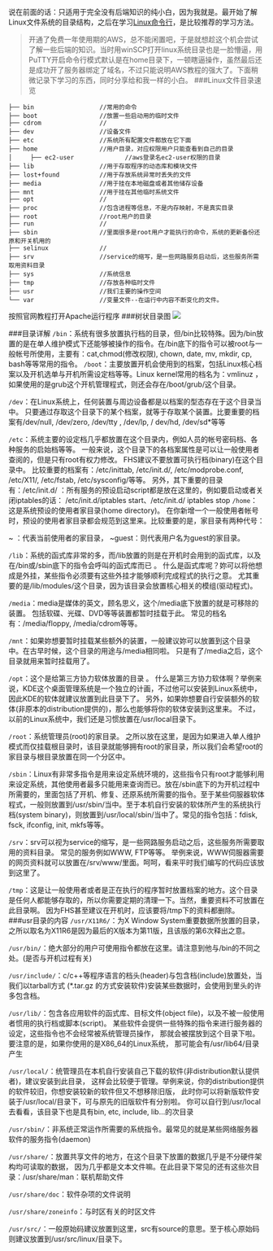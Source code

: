说在前面的话：只适用于完全没有后端知识的纯小白，因为我就是。最开始了解Linux文件系统的目录结构，之后在学习[Linux命令行](http://www.jianshu.com/p/1c18a3678555)，是比较推荐的学习方法。
>开通了免费一年使用期的AWS，总不能闲置吧，于是就想趁这个机会尝试了解一些后端的知识。当时用winSCP打开linux系统目录也是一脸懵逼，用PuTTY开启命令行模式默认是在home目录下，一顿瞎逼操作，虽然最后还是成功开了服务器绑定了域名，不过只能说明AWS教程的强大了。下面稍微记录下学习的东西，同时分享给和我一样的小白。
###Linux文件目录速览
```
├── bin                  //常用的命令
├── boot                 //放置一些启动用的临时文件
├── cdrom                //
├── dev                  //设备文件
├── etc                  //系统所有配置文件都放在它下面
├── home                 //用户目录，对应权限用户只能查看到自己的目录
│     ├── ec2-user              //aws登录名ec2-user权限的目录
├── lib                  //用于存取程序的动态库和模块文件
├── lost+found           //用于存放系统异常时丢失的文件
├── media                //用于挂在本地磁盘或者其他储存设备
├── mnt                  //用于挂在其他临时系统文件
├── opt                  //
├── proc                 //包含进程等信息，不是内存映射，不是真实目录
├── root                 //root用户的目录
├── run                  //
├── sbin                 //里面很多是root用户才能执行的命令，系统的更新备份还原和开关机用的
├── selinux              //
├── srv                  //service的缩写，是一些网路服务启动后，这些服务所需取用资料目录
├── sys                  //系统信息
├── tmp                  //存放各种临时文件
├── usr                  //我们主要的操作空间
└── var                  //变量文件--在运行中内容不断变化的文件。
```
按照官网教程打开Apache运行程序
###树状目录图
![](http://upload-images.jianshu.io/upload_images/6095375-2677d5a06d834167.jpg?imageMogr2/auto-orient/strip%7CimageView2/2/w/1240)

###目录详解
```/bin```：系统有很多放置执行档的目录，但/bin比较特殊。因为/bin放置的是在单人维护模式下还能够被操作的指令。在/bin底下的指令可以被root与一般帐号所使用，主要有：cat,chmod(修改权限), chown, date, mv, mkdir, cp, bash等等常用的指令。
```/boot```：主要放置开机会使用到的档案，包括Linux核心档案以及开机选单与开机所需设定档等等。Linux kernel常用的档名为：vmlinuz ，如果使用的是grub这个开机管理程式，则还会存在/boot/grub/这个目录。

```/dev```：在Linux系统上，任何装置与周边设备都是以档案的型态存在于这个目录当中。 只要通过存取这个目录下的某个档案，就等于存取某个装置。比要重要的档案有/dev/null, /dev/zero, /dev/tty , /dev/lp, / dev/hd, /dev/sd*等等

```/etc```：系统主要的设定档几乎都放置在这个目录内，例如人员的帐号密码档、各种服务的启始档等等。 一般来说，这个目录下的各档案属性是可以让一般使用者查阅的，但是只有root有权力修改。 FHS建议不要放置可执行档(binary)在这个目录中。 比较重要的档案有：/etc/inittab, /etc/init.d/, /etc/modprobe.conf, /etc/X11/, /etc/fstab, /etc/sysconfig/等等。 另外，其下重要的目录有：/etc/init.d/ ：所有服务的预设启动script都是放在这里的，例如要启动或者关闭iptables的话： /etc/init.d/iptables start、/etc/init.d/ iptables stop
```/home```：这是系统预设的使用者家目录(home directory)。 在你新增一个一般使用者帐号时，预设的使用者家目录都会规范到这里来。比较重要的是，家目录有两种代号：

~ ：代表当前使用者的家目录，
~guest：则代表用户名为guest的家目录。

```/lib```：系统的函式库非常的多，而/lib放置的则是在开机时会用到的函式库，以及在/bin或/sbin底下的指令会呼叫的函式库而已 。 什么是函式库呢？妳可以将他想成是外挂，某些指令必须要有这些外挂才能够顺利完成程式的执行之意。 尤其重要的是/lib/modules/这个目录，因为该目录会放置核心相关的模组(驱动程式)。

```/media```：media是媒体的英文，顾名思义，这个/media底下放置的就是可移除的装置。 包括软碟、光碟、DVD等等装置都暂时挂载于此。 常见的档名有：/media/floppy, /media/cdrom等等。

```/mnt```：如果妳想要暂时挂载某些额外的装置，一般建议妳可以放置到这个目录中。在古早时候，这个目录的用途与/media相同啦。 只是有了/media之后，这个目录就用来暂时挂载用了。

```/opt```：这个是给第三方协力软体放置的目录 。 什么是第三方协力软体啊？举例来说，KDE这个桌面管理系统是一个独立的计画，不过他可以安装到Linux系统中，因此KDE的软体就建议放置到此目录下了。 另外，如果妳想要自行安装额外的软体(非原本的distribution提供的)，那么也能够将你的软体安装到这里来。 不过，以前的Linux系统中，我们还是习惯放置在/usr/local目录下。

```/root```：系统管理员(root)的家目录。 之所以放在这里，是因为如果进入单人维护模式而仅挂载根目录时，该目录就能够拥有root的家目录，所以我们会希望root的家目录与根目录放置在同一个分区中。

```/sbin```：Linux有非常多指令是用来设定系统环境的，这些指令只有root才能够利用来设定系统，其他使用者最多只能用来查询而已。放在/sbin底下的为开机过程中所需要的，里面包括了开机、修复、还原系统所需要的指令。至于某些伺服器软体程式，一般则放置到/usr/sbin/当中。至于本机自行安装的软体所产生的系统执行档(system binary)，则放置到/usr/local/sbin/当中了。常见的指令包括：fdisk, fsck, ifconfig, init, mkfs等等。

```/srv```：srv可以视为service的缩写，是一些网路服务启动之后，这些服务所需要取用的资料目录。 常见的服务例如WWW, FTP等等。 举例来说，WWW伺服器需要的网页资料就可以放置在/srv/www/里面。呵呵，看来平时我们编写的代码应该放到这里了。

```/tmp```：这是让一般使用者或者是正在执行的程序暂时放置档案的地方。这个目录是任何人都能够存取的，所以你需要定期的清理一下。当然，重要资料不可放置在此目录啊。 因为FHS甚至建议在开机时，应该要将/tmp下的资料都删除。
###usr目录的内容
```/usr/X11R6/```：为X Window System重要数据所放置的目录，之所以取名为X11R6是因为最后的X版本为第11版，且该版的第6次释出之意。

```/usr/bin/```：绝大部分的用户可使用指令都放在这里。请注意到他与/bin的不同之处。(是否与开机过程有关)

```/usr/include/```：c/c++等程序语言的档头(header)与包含档(include)放置处，当我们以tarball方式 (*.tar.gz 的方式安装软件)安装某些数据时，会使用到里头的许多包含档。

```/usr/lib/```：包含各应用软件的函式库、目标文件(object file)，以及不被一般使用者惯用的执行档或脚本(script)。 某些软件会提供一些特殊的指令来进行服务器的设定，这些指令也不会经常被系统管理员操作， 那就会被摆放到这个目录下啦。要注意的是，如果你使用的是X86_64的Linux系统， 那可能会有/usr/lib64/目录产生

```/usr/local/```：统管理员在本机自行安装自己下载的软件(非distribution默认提供者)，建议安装到此目录， 这样会比较便于管理。举例来说，你的distribution提供的软件较旧，你想安装较新的软件但又不想移除旧版， 此时你可以将新版软件安装于/usr/local/目录下，可与原先的旧版软件有分别啦。 你可以自行到/usr/local去看看，该目录下也是具有bin, etc, include, lib…的次目录

```/usr/sbin/```：非系统正常运作所需要的系统指令。最常见的就是某些网络服务器软件的服务指令(daemon)

```/usr/share/```：放置共享文件的地方，在这个目录下放置的数据几乎是不分硬件架构均可读取的数据， 因为几乎都是文本文件嘛。在此目录下常见的还有这些次目录：/usr/share/man：联机帮助文件

```/usr/share/doc```：软件杂项的文件说明

```/usr/share/zoneinfo```：与时区有关的时区文件

```/usr/src/```：一般原始码建议放置到这里，src有source的意思。至于核心原始码则建议放置到/usr/src/linux/目录下。
